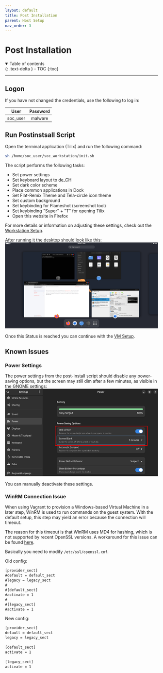 ```yaml
---
layout: default
title: Post Installation
parent: Host Setup
nav_order: 3
---
```


# Post Installation

<details open markdown="block">
  <summary>
    Table of contents
  </summary>
  {: .text-delta }
- TOC
{:toc}
</details>

---

## Logon

If you have not changed the credentials, use the following to log in:

| User | Password |
|:-----:|:-----:|
| soc_user | malware |

## Run Postinstsall Script

Open the terminal application (Tilix) and run the following command:

``` bash
sh /home/soc_user/soc_workstation/init.sh
```

The script performs the following tasks:

* Set power settings
* Set keyboard layout to de_CH
* Set dark color scheme
* Place common applications in Dock
* Set Flat-Remix Theme and Tela-circle icon theme
* Set custom background
* Set keybinding for Flameshot (screenshot tool)
* Set keybinding "Super" + "T" for opening Tilix
* Open this website in Firefox

For more details or information on adjusting these settings, check out the [Workstation Setup](../workstation_setup/adjust_postinstall).

After running it the desktop should look like this:
![Desktop Overview](../../assets/images/Desktop.png)

Once this Status is reached you can continue with the [VM Setup](../vm_setup/vm_setup).

## Known Issues

### Power Settings

The power settings from the post-install script should disable any power-saving options, but the screen may still dim after a few minutes, as visible in the GNOME settings:
![Power Settings](../../assets/images/Powersettings.png)

You can manually deactivate these settings.

### WinRM Connection Issue

When using Vagrant to provision a Windows-based Virtual Machine in a later step, WinRM is used to run commands on the guest system. With the default setup, this step may yield an error because the connection will timeout.

The reason for this timeout is that WinRM uses MD4 for hashing, which is not supported by recent OpenSSL versions. A workaround for this issue can be found [here](https://github.com/hashicorp/vagrant/issues/13076#issuecomment-1439388860).

Basically you need to modify `/etc/ssl/openssl.cnf`.

Old config:

```shell
[provider_sect]
#default = default_sect
#legacy = legacy_sect
#
#[default_sect]
#activate = 1
#
#[legacy_sect]
#activate = 1
```

New config:

```shell
[provider_sect]
default = default_sect
legacy = legacy_sect

[default_sect]
activate = 1

[legacy_sect]
activate = 1
```
